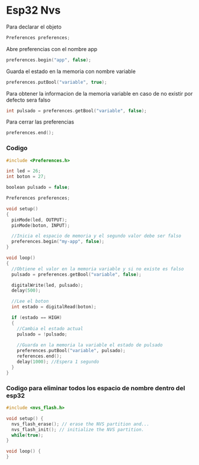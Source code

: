 # Esp32 Nvs

Para declarar el objeto
```c++
Preferences preferences;
```

Abre preferencias con el nombre app
```c++
preferences.begin("app", false);
```

Guarda el estado en la memoria con nombre variable
```c++
preferences.putBool("variable", true);
```

Para obtener la informacion de la memoria variable en caso de no existir por defecto sera falso
```c++
int pulsado = preferences.getBool("variable", false);
```

Para cerrar las preferencias
```c++
preferences.end();
```

### Codigo
```c++
#include <Preferences.h>

int led = 26;
int boton = 27;

boolean pulsado = false;

Preferences preferences;

void setup()
{
  pinMode(led, OUTPUT);
  pinMode(boton, INPUT);

  //Inicia el espacio de memoria y el segundo valor debe ser falso
  preferences.begin("my-app", false);
}

void loop()
{
  //Obtiene el valor en la memoria variable y si no existe es falso
  pulsado = preferences.getBool("variable", false);

  digitalWrite(led, pulsado);
  delay(500);

  //Lee el boton
  int estado = digitalRead(boton);

  if (estado == HIGH)
  {
    //Cambia el estado actual
    pulsado = !pulsado;
    
    //Guarda en la memoria la variable el estado de pulsado
    preferences.putBool("variable", pulsado);
    references.end();
    delay(1000); //Espera 1 segundo
  }
}
```

### Codigo para eliminar todos los espacio de nombre dentro del esp32

```c++
#include <nvs_flash.h>

void setup() {
  nvs_flash_erase(); // erase the NVS partition and...
  nvs_flash_init(); // initialize the NVS partition.
  while(true);
}

void loop() {
}

``` 
